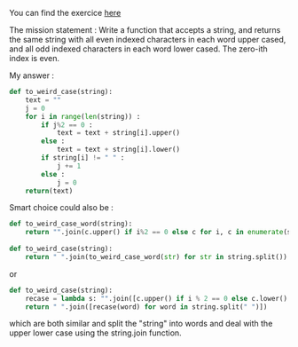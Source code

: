 You can find the exercice <a href="https://www.codewars.com/kata/52b757663a95b11b3d00062d/train/python"> here </a>

The mission statement :
Write a function that accepts a string, and returns the same string with all even indexed characters in each word upper cased, and all odd indexed characters in each word lower cased. The zero-ith index is even.

My answer :
```Python
def to_weird_case(string):
    text = ""
    j = 0
    for i in range(len(string)) :
        if j%2 == 0 :
            text = text + string[i].upper()  
        else :
            text = text + string[i].lower() 
        if string[i] != " " :
            j += 1
        else :
            j = 0
    return(text)
```
Smart choice could also be :

```Python
def to_weird_case_word(string):
    return "".join(c.upper() if i%2 == 0 else c for i, c in enumerate(string.lower()))
    
def to_weird_case(string):
    return " ".join(to_weird_case_word(str) for str in string.split())
```
or

```Python
def to_weird_case(string):
    recase = lambda s: "".join([c.upper() if i % 2 == 0 else c.lower() for i, c in enumerate(s)])
    return " ".join([recase(word) for word in string.split(" ")])
```

which are both similar and split the "string" into words and deal with the upper lower case using the string.join function.
